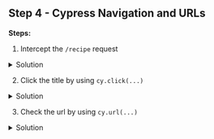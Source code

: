 ## Step 4 - Cypress Navigation and URLs

**Steps:**

1. Intercept the `/recipe` request
<details>
    <summary>
    Solution
    </summary>

```ts
it('should redirect to the recipe', () => {
    // Intercept recipe request
    cy.intercept('GET', '**/recipes/1?*', {
        fixture: 'recipe.json',
    });
});
```
</details>

2. Click the title by using `cy.click(...)`
<details>
    <summary>
    Solution
    </summary>

```ts
it('should redirect to the recipe', () => {
    // ...

    // Click the first recipe
    cy.get('[data-cy="recipe-title"]').eq(0).click();
});
```
</details>

3. Check the url by using `cy.url(...)`
<details>
    <summary>
    Solution
    </summary>

```ts
it('should redirect to the recipe', () => {
// Intercept recipe request
    cy.intercept('GET', '**/recipes/1?*', {
        fixture: 'recipe.json'
    });

// Click the first recipe
    cy.get('[data-cy="recipe-title"]').eq(0).click();

// Check the url is now the recipe url
    cy.url().should('include', '/recipes/1');
});
```
</details>
